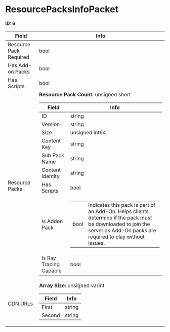 # ResourcePacksInfoPacket

__ID: 6__



<table><thead><tr><th>Field</th><th>Info</th></tr></thead><tbody>
<tr><td>Resource Pack Required</td><td>bool</td></tr>
<tr><td>Has Add-on Packs</td><td>bool</td></tr>
<tr><td>Has Scripts</td><td>bool</td></tr>
<tr><td>Resource Packs</td><td><b>Resource Pack Count:</b> unsigned short
  <table><thead><tr><th>Field</th><th>Info</th></tr></thead><tbody>
  <tr><td>ID</td><td>string</td></tr>
  <tr><td>Version</td><td>string</td></tr>
  <tr><td>Size</td><td>unsigned int64</td></tr>
  <tr><td>Content Key</td><td>string</td></tr>
  <tr><td>Sub Pack Name</td><td>string</td></tr>
  <tr><td>Content Identity</td><td>string</td></tr>
  <tr><td>Has Scripts</td><td>bool</td></tr>
  <tr><td>Is Addon Pack</td><td><table><tbody><tr><td>bool</td><td>Indicates this pack is part of an Add-On. Helps clients determine if the pack must be downloaded to join the server as Add-On packs are required to play without issues.</td></tr></tbody></table></td></tr>
  <tr><td>Is Ray Tracing Capable</td><td>bool</td></tr>
  </tbody></table></td></tr>
<tr><td>CDN URLs</td><td><b>Array Size:</b> unsigned varint
  <table><thead><tr><th>Field</th><th>Info</th></tr></thead><tbody>
  <tr><td>First</td><td>string</td></tr>
  <tr><td>Second</td><td>string</td></tr>
  </tbody></table></td></tr>
</tbody></table>